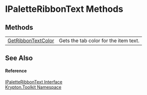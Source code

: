 # IPaletteRibbonText Methods




## Methods
<table>
<tr>
<td><a href="cb52d9cb-ee40-faf6-f26c-fc24a709d702.md">GetRibbonTextColor</a></td>
<td>Gets the tab color for the item text.</td></tr>
</table>

## See Also


#### Reference
<a href="d4785148-3377-2bb4-b168-180451c9e7b4.md">IPaletteRibbonText Interface</a>  
<a href="79d2eac2-21f4-54ff-7552-b20c33c30600.md">Krypton.Toolkit Namespace</a>  
